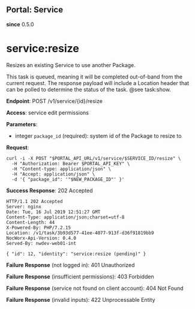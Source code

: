 Portal: Service
---------------

**since** 0.5.0

service:resize
==============

Resizes an existing Service to use another Package.

This task is queued, meaning it will be completed out-of-band from the current request. The response payload will include a Location header that can be polled to determine the status of the task. @see task:show.

**Endpoint**: POST /v1/service/{id}/resize

**Access**: service edit permissions

**Parameters**:
- integer `package_id` (required): system id of the Package to resize to

**Request**:
```
curl -i -X POST "$PORTAL_API_URL/v1/service/$SERVICE_ID/resize" \
  -H "Authorization: Bearer $PORTAL_API_KEY" \
  -H "Content-type: application/json" \
  -H "Accept: application/json" \
  -d '{ "package_id": '"$NEW_PACKAGE_ID"' }'
```

**Success Response**: 202 Accepted
```
HTTP/1.1 202 Accepted
Server: nginx
Date: Tue, 16 Jul 2019 12:51:27 GMT
Content-Type: application/json;charset=utf-8
Content-Length: 44
X-Powered-By: PHP/7.2.15
Location: /v1/task/3b93d577-41ee-4077-913f-d36f91819bb9
NocWorx-Api-Version: 0.4.0
Served-By: nwdev-web01-int

{ "id": 12, "identity": "service:resize (pending)" }
```

**Failure Response** (not logged in): 401 Unauthorized

**Failure Response** (insufficient permissions): 403 Forbidden

**Failure Response** (service not found on client account): 404 Not Found

**Failure Response** (invalid inputs): 422 Unprocessable Entity
